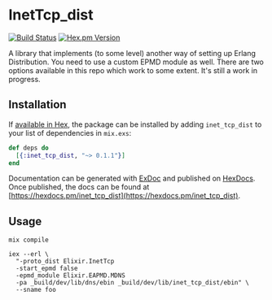 # InetTcp_dist

[![Build Status](https://travis-ci.org/tverlaan/inet_tcp_dist.svg?branch=master)](https://travis-ci.org/tverlaan/inet_tcp_dist)
[![Hex.pm Version](http://img.shields.io/hexpm/v/inet_tcp_dist.svg?style=flat)](https://hex.pm/packages/inet_tcp_dist)

A library that implements (to some level) another way of setting up Erlang Distribution. You need to use a custom EPMD module as well. There are two options available in this repo which work to some extent. It's still a work in progress.

## Installation

If [available in Hex](https://hex.pm/docs/publish), the package can be installed
by adding `inet_tcp_dist` to your list of dependencies in `mix.exs`:

```elixir
def deps do
  [{:inet_tcp_dist, "~> 0.1.1"}]
end
```

Documentation can be generated with [ExDoc](https://github.com/elixir-lang/ex_doc)
and published on [HexDocs](https://hexdocs.pm). Once published, the docs can
be found at [https://hexdocs.pm/inet_tcp_dist](https://hexdocs.pm/inet_tcp_dist).

## Usage

```
mix compile

iex --erl \
  "-proto_dist Elixir.InetTcp
  -start_epmd false
  -epmd_module Elixir.EAPMD.MDNS
  -pa _build/dev/lib/dns/ebin _build/dev/lib/inet_tcp_dist/ebin" \
  --sname foo
```
